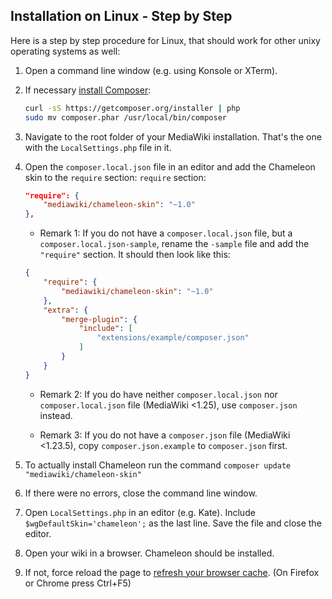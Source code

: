 ## Installation on Linux - Step by Step

Here is a step by step procedure for Linux, that should work for other unixy
operating systems as well:

1. Open a command line window (e.g. using Konsole or XTerm).
2. If necessary [install Composer][]:
    ``` sh
    curl -sS https://getcomposer.org/installer | php
    sudo mv composer.phar /usr/local/bin/composer
    ```
3. Navigate to the root folder of your MediaWiki installation. That's the one
   with the `LocalSettings.php` file in it.
4. Open the `composer.local.json` file in an editor and add the Chameleon skin
   to the `require` section:
   `require` section:
   ``` json
   "require": {
       "mediawiki/chameleon-skin": "~1.0"
   },
   ```
   * Remark 1: If you do not have a `composer.local.json` file, but a `composer.local.json-sample`, rename the `-sample` file and add the `"require"` section. It should then look like this:
   ``` json
   {
       "require": {
           "mediawiki/chameleon-skin": "~1.0"
       },
       "extra": {
           "merge-plugin": {
               "include": [
                   "extensions/example/composer.json"
               ]
           }
       }
   }
   ```
   
   * Remark 2: If you do have neither `composer.local.json` nor `composer.local.json` file (MediaWiki <1.25),
     use `composer.json` instead.
   
   * Remark 3: If you do not have a `composer.json` file (MediaWiki <1.23.5),
     copy `composer.json.example` to `composer.json` first.
5. To actually install Chameleon run the command
   `composer update "mediawiki/chameleon-skin"`
6. If there were no errors, close the command line window.
7. Open `LocalSettings.php` in an editor (e.g. Kate). Include
   `$wgDefaultSkin='chameleon';` as the last line. Save the file and close the
   editor.
8. Open your wiki in a browser. Chameleon should be installed.
9. If not, force reload the page to [refresh your browser cache][cache-refresh].
   (On Firefox or Chrome press Ctrl+F5)

[Install Composer]: https://getcomposer.org/doc/00-intro.md#installation-nix
[cache-refresh]: http://www.refreshyourcache.com/en/home/

